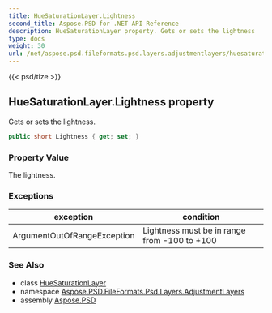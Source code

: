 ```yaml
---
title: HueSaturationLayer.Lightness
second_title: Aspose.PSD for .NET API Reference
description: HueSaturationLayer property. Gets or sets the lightness
type: docs
weight: 30
url: /net/aspose.psd.fileformats.psd.layers.adjustmentlayers/huesaturationlayer/lightness/
---
```

{{< psd/tize >}}
## HueSaturationLayer.Lightness property

Gets or sets the lightness.

```csharp
public short Lightness { get; set; }
```

### Property Value

The lightness.

### Exceptions

| exception | condition |
| --- | --- |
| ArgumentOutOfRangeException | Lightness must be in range from -100 to +100 |

### See Also

* class [HueSaturationLayer](../)
* namespace [Aspose.PSD.FileFormats.Psd.Layers.AdjustmentLayers](../../huesaturationlayer/)
* assembly [Aspose.PSD](../../../)


